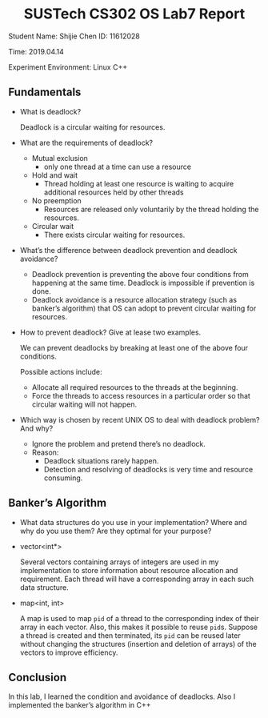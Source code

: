 # <center>SUSTech CS302 OS Lab7 Report

Student Name: Shijie Chen    ID: 11612028

Time: 2019.04.14

Experiment Environment: Linux C++

## Fundamentals

* What is deadlock?

  Deadlock is a circular waiting for resources.

* What are the requirements of deadlock?

  * Mutual exclusion
    * only one thread at a time can use a resource
  * Hold and wait
    * Thread holding at least one resource is waiting to acquire additional resources held by other threads
  * No preemption
    * Resources are released only voluntarily by the thread holding the resources.
  * Circular wait
    * There exists circular waiting for resources.

* What’s the difference between deadlock prevention and deadlock avoidance?

  * Deadlock prevention is preventing the above four conditions from happening at the same time. Deadlock is impossible if prevention is done.
  * Deadlock avoidance is a resource allocation strategy (such as banker’s algorithm) that OS can adopt to prevent circular waiting for resources.

* How to prevent deadlock? Give at lease two examples.

  We can prevent deadlocks by breaking at least one of the above four conditions. 

  Possible actions include:

  * Allocate all required resources to the threads at the beginning.
  * Force the threads to access resources in a particular order so that circular waiting will not happen.

* Which way is chosen by recent UNIX OS to deal with deadlock problem? And why?
  * Ignore the problem and pretend there’s no deadlock.
  * Reason: 
    * Deadlock situations rarely happen.
    * Detection and resolving of deadlocks is very time and resource consuming.

## Banker’s Algorithm

*  What data structures do you use in your implementation? Where and why do you use them? Are they optimal for your purpose?

  * vector<int*> 

    Several vectors containing arrays of integers are used in my implementation to store information about resource allocation and requirement. Each thread will have a corresponding array in each such data structure.

  * map<int, int>

    A map is used to map `pid` of a thread to the corresponding index of their array in each vector. Also, this makes it possible to reuse `pid`s. Suppose a thread is created and then terminated, its `pid` can be reused later without changing the structures (insertion and deletion of arrays) of the vectors to improve efficiency.

## Conclusion

In this lab, I learned the condition and avoidance of deadlocks. Also I implemented the banker’s algorithm in C++